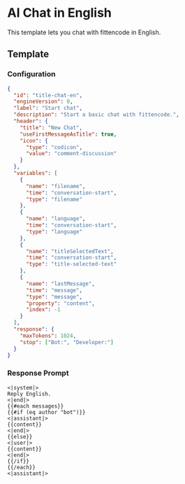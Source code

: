# AI Chat in English

This template lets you chat with fittencode in English.

## Template

### Configuration

```json conversation-template
{
  "id": "title-chat-en",
  "engineVersion": 0,
  "label": "Start chat",
  "description": "Start a basic chat with fittencode.",
  "header": {
    "title": "New Chat",
    "useFirstMessageAsTitle": true,
    "icon": {
      "type": "codicon",
      "value": "comment-discussion"
    }
  },
  "variables": [
    {
      "name": "filename",
      "time": "conversation-start",
      "type": "filename"
    },
    {
      "name": "language",
      "time": "conversation-start",
      "type": "language"
    },
    {
      "name": "titleSelectedText",
      "time": "conversation-start",
      "type": "title-selected-text"
    },
    {
      "name": "lastMessage",
      "time": "message",
      "type": "message",
      "property": "content",
      "index": -1
    }
  ],
  "response": {
    "maxTokens": 1024,
    "stop": ["Bot:", "Developer:"]
  }
}
```

### Response Prompt

```template-response
<|system|>
Reply English.
<|end|>
{{#each messages}}
{{#if (eq author "bot")}}
<|assistant|>
{{content}}
<|end|>
{{else}}
<|user|>
{{content}}
<|end|>
{{/if}}
{{/each}}
<|assistant|>
```
